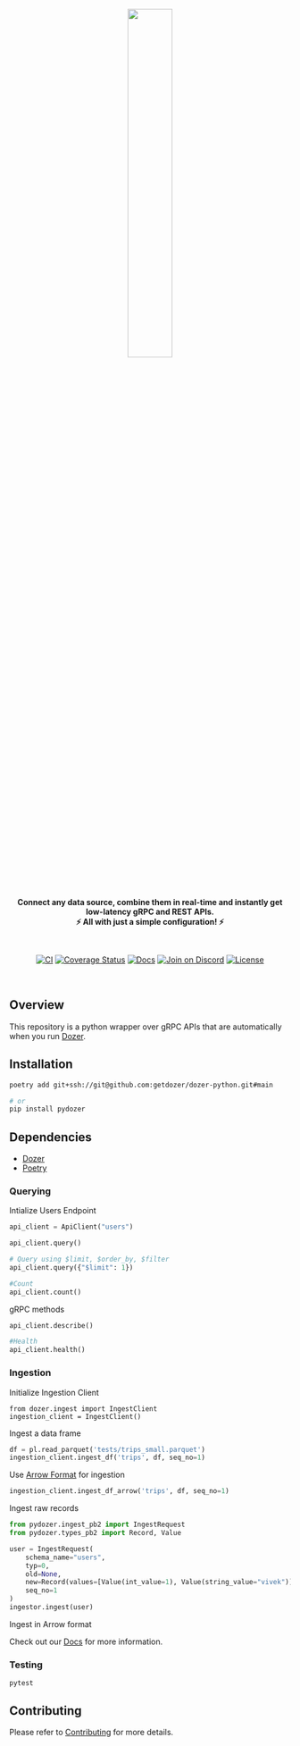 <div align="center">
    <a target="_blank" href="https://getdozer.io/">
        <br><img src="https://dozer-assets.s3.ap-southeast-1.amazonaws.com/logo-blue.svg" width=40%><br>
    </a>
</div>

<p align="center">
    <br />
    <b>
    Connect any data source, combine them in real-time and instantly get low-latency gRPC and REST APIs.<br>
    ⚡ All with just a simple configuration! ⚡️
    </b>
</p>
<br />

<p align="center">
  <a href="https://github.com/getdozer/dozer/actions/workflows/dozer.yaml" target="_blank"><img src="https://github.com/getdozer/dozer/actions/workflows/dozer.yaml/badge.svg" alt="CI"></a>
  <a href="https://coveralls.io/github/getdozer/dozer?branch=main" target="_blank"><img src="https://coveralls.io/repos/github/getdozer/dozer/badge.svg?branch=main&t=kZMYaV&style=flat" alt="Coverage Status"></a>
  <a href="https://getdozer.io/docs/dozer" target="_blank"><img src="https://img.shields.io/badge/doc-reference-green" alt="Docs"></a>
  <a href="https://discord.com/invite/3eWXBgJaEQ" target="_blank"><img src="https://img.shields.io/badge/join-on%20discord-primary" alt="Join on Discord"></a>
  <a href="https://github.com/getdozer/dozer-python/blob/main/LICENSE" target="_blank"><img src="https://img.shields.io/badge/license-MIT-informational" alt="License"></a>

</p>
<br>

## Overview
This repository is a python wrapper over gRPC APIs that are automatically when you run [Dozer](https://github.com/getdozer/dozer).

## Installation

```bash
poetry add git+ssh://git@github.com:getdozer/dozer-python.git#main

# or 
pip install pydozer
```
## Dependencies

- [Dozer](https://github.com/getdozer/dozer)
- [Poetry](https://python-poetry.org/docs/)


### Querying

Intialize Users Endpoint
```python
api_client = ApiClient("users")

api_client.query()

# Query using $limit, $order_by, $filter
api_client.query({"$limit": 1})

#Count
api_client.count()
```


gRPC methods
```python
api_client.describe()

#Health
api_client.health()
```


### Ingestion

Initialize Ingestion Client
```
from dozer.ingest import IngestClient
ingestion_client = IngestClient()
```

Ingest a data frame

```python
df = pl.read_parquet('tests/trips_small.parquet')
ingestion_client.ingest_df('trips', df, seq_no=1)
```

Use [Arrow Format](https://github.com/apache/arrow) for ingestion
```python
ingestion_client.ingest_df_arrow('trips', df, seq_no=1)
```

Ingest raw records
```python
from pydozer.ingest_pb2 import IngestRequest
from pydozer.types_pb2 import Record, Value

user = IngestRequest(
    schema_name="users",
    typ=0,
    old=None,
    new=Record(values=[Value(int_value=1), Value(string_value="vivek")]),
    seq_no=1
)
ingestor.ingest(user)
```

Ingest in Arrow format

Check out our [Docs](https://getdozer.io/docs/dozer/) for more information.
### Testing
```
pytest
```

## Contributing

Please refer to [Contributing](https://getdozer.io/docs/contributing/overview) for more details.
